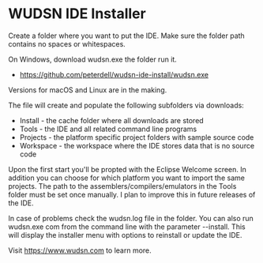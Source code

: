 # WUDSN IDE Installer

Create a folder where you want to put the IDE.
Make sure the folder path contains no spaces or whitespaces.

On Windows, download wudsn.exe the folder run it.
- https://github.com/peterdell/wudsn-ide-install/wudsn.exe
 
Versions for macOS and Linux are in the making.

The file will create and populate the following subfolders via downloads:
- Install - the cache folder where all downloads are stored
- Tools - the IDE and all related command line programs
- Projects - the platform specific project folders with sample source code
- Workspace - the workspace where the IDE stores data that is no source code

Upon the first start you'll be propted with the Eclipse Welcome screen.
In addition you can choose for which platform you want to import the same projects.
The path to the assemblers/compilers/emulators in the Tools folder must be set once manually.
I plan to improve this in future releases of the IDE.

In case of problems check the wudsn.log file in the folder.
You can also run wudsn.exe com from the command line with the parameter --install.
This will display the installer menu with options to reinstall or update the IDE.

Visit https://www.wudsn.com to learn more.